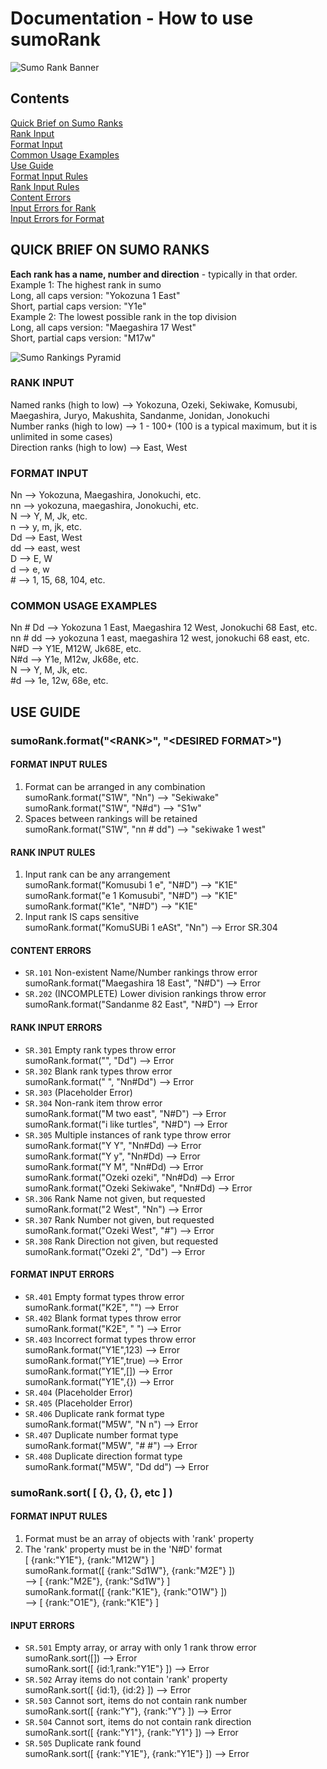 # Documentation - How to use sumoRank

![Sumo Rank Banner](https://mdshields7.github.io/portfolio/img/portfolio/thumbnails/sumo-colorblock-sumoRank.png 'sumoRank banner image')<br>

## Contents 

[Quick Brief on Sumo Ranks](#user-content-quick-brief-on-sumo-ranks)<br/>
[Rank Input](#user-content-rank-input)<br/>
[Format Input](#user-content-format-input)<br/>
[Common Usage Examples](#user-content-common-usage-examples)<br/>
[Use Guide](#user-content-use-guide)<br/>
[Format Input Rules](#user-content-format-input-rules)<br/>
[Rank Input Rules](#user-content-rank-input-rules)<br/>
[Content Errors](#user-content-content-errors)<br/>
[Input Errors for Rank](#user-content-input-errors-for-rank)<br/>
[Input Errors for Format](#user-content-input-errors-for-Format)<br/>

## QUICK BRIEF ON SUMO RANKS
**Each rank has a name, number and direction** - typically in that order.<br/>
Example 1: The highest rank in sumo<br/>
Long, all caps version: "Yokozuna 1 East"<br/>
Short, partial caps version: "Y1e"<br/>
Example 2: The lowest possible rank in the top division<br/>
Long, all caps version: "Maegashira 17 West"<br/>
Short, partial caps version: "M17w"

![Sumo Rankings Pyramid](https://mdshields7.github.io/portfolio/img/portfolio/thumbnails/sumo-rank-pyramid-V2.png 'Sumo Rankings Pyramid')<br>

### RANK INPUT

Named ranks (high to low)    -->   Yokozuna, Ozeki, Sekiwake, Komusubi, Maegashira, Juryo, Makushita, Sandanme, Jonidan, Jonokuchi<br/>
Number ranks (high to low)   -->   1 - 100+ (100 is a typical maximum, but it is unlimited in some cases)<br/>
Direction ranks (high to low) -->   East, West
### FORMAT INPUT
Nn      -->   Yokozuna, Maegashira, Jonokuchi, etc.<br/>
nn      -->   yokozuna, maegashira, Jonokuchi, etc.<br/>
N       -->   Y, M, Jk, etc.<br/>
n       -->   y, m, jk, etc.<br/>
Dd      -->   East, West<br/>
dd      -->   east, west<br/>
D       -->   E, W<br/>
d       -->   e, w<br/>
\#      -->   1, 15, 68, 104, etc.

### COMMON USAGE EXAMPLES 
Nn # Dd -->   Yokozuna 1 East, Maegashira 12 West, Jonokuchi 68 East, etc.<br/>
nn # dd -->   yokozuna 1 east, maegashira 12 west, jonokuchi 68 east, etc.<br/>
N#D     -->   Y1E, M12W, Jk68E, etc.<br/>
N#d     -->   Y1e, M12w, Jk68e, etc.<br/>
N       -->   Y, M, Jk, etc.<br/>
\#d     -->   1e, 12w, 68e, etc.

## USE GUIDE

### sumoRank.format("**\<RANK>**", "**\<DESIRED FORMAT>**")

#### FORMAT INPUT RULES
1.  Format can be arranged in any combination<br/>
    sumoRank.format("S1W", "Nn")                 --> "Sekiwake"<br/>
    sumoRank.format("S1W", "N#d")                --> "S1w"<br/>
2.  Spaces between rankings will be retained<br/>
    sumoRank.format("S1W", "nn # dd")            --> "sekiwake 1 west"<br/>

#### RANK INPUT RULES
1.  Input rank can be any arrangement<br/>
    sumoRank.format("Komusubi 1 e", "N#D")       --> "K1E"<br/>
    sumoRank.format("e 1 Komusubi", "N#D")       --> "K1E"<br/>
    sumoRank.format("K1e", "N#D")                --> "K1E"<br/>
2.  Input rank IS caps sensitive<br/>
    sumoRank.format("KomuSUBi 1 eASt", "Nn")     --> Error SR.304 

#### CONTENT ERRORS
+   `SR.101`  Non-existent Name/Number rankings throw error<br/>
    sumoRank.format("Maegashira 18 East", "N#D") --> Error<br/>
+   `SR.202`  (INCOMPLETE) Lower division rankings throw error<br/>
    sumoRank.format("Sandanme 82 East", "N#D")   --> Error

#### RANK INPUT ERRORS
+   `SR.301`  Empty rank types throw error<br/>
    sumoRank.format("", "Dd")                    --> Error<br/>
+   `SR.302`  Blank rank types throw error<br/>
    sumoRank.format("     ", "Nn#Dd")            --> Error<br/>
+   `SR.303`  (Placeholder Error)<br/>
+   `SR.304`  Non-rank item throw error<br/>
    sumoRank.format("M two east", "N#D")         --> Error<br/>
    sumoRank.format("i like turtles", "N#D")     --> Error<br/>
+   `SR.305`  Multiple instances of rank type throw error<br/>
    sumoRank.format("Y Y", "Nn#Dd)               --> Error<br/>
    sumoRank.format("Y y", "Nn#Dd)               --> Error<br/>
    sumoRank.format("Y M", "Nn#Dd)               --> Error<br/>
    sumoRank.format("Ozeki ozeki", "Nn#Dd)       --> Error<br/>
    sumoRank.format("Ozeki Sekiwake", "Nn#Dd)    --> Error<br/>
+   `SR.306`  Rank Name not given, but requested<br/>
    sumoRank.format("2 West", "Nn")              --> Error<br/>
+   `SR.307`  Rank Number not given, but requested<br/>
    sumoRank.format("Ozeki West", "#")           --> Error<br/>
+   `SR.308`  Rank Direction not given, but requested<br/>
    sumoRank.format("Ozeki 2", "Dd")             --> Error<br/>

#### FORMAT INPUT ERRORS
+   `SR.401`  Empty format types throw error<br/>
    sumoRank.format("K2E", "")                   --> Error<br/>
+   `SR.402`  Blank format types throw error<br/>
    sumoRank.format("K2E", "    ")               --> Error<br/>
+   `SR.403`  Incorrect format types throw error<br/>
    sumoRank.format("Y1E",123)                  --> Error<br/>
    sumoRank.format("Y1E",true)                 --> Error<br/>
    sumoRank.format("Y1E",[])                   --> Error<br/>
    sumoRank.format("Y1E",{})                   --> Error<br/>
+   `SR.404`  (Placeholder Error)<br/>
+   `SR.405`  (Placeholder Error)<br/>
+   `SR.406`  Duplicate rank format type<br/>
    sumoRank.format("M5W", "N n")                --> Error<br/>
+   `SR.407`  Duplicate number format type<br/>
    sumoRank.format("M5W", "# #")                --> Error<br/>
+   `SR.408`  Duplicate direction format type<br/>
    sumoRank.format("M5W", "Dd dd")              --> Error<br/>

### sumoRank.sort( [ {<RANK OBJ>}, {<RANK OBJ>}, {<RANK OBJ.>}, etc ] )

#### FORMAT INPUT RULES
1.  Format must be an array of objects with 'rank' property<br/>
1.  The 'rank' property must be in the 'N#D' format<br/>
    [ {rank:"Y1E"}, {rank:"M12W"} ]<br/>
    sumoRank.format([ {rank:"Sd1W"}, {rank:"M2E"} ])<br/> --> [ {rank:"M2E"}, {rank:"Sd1W"} ]<br/>
    sumoRank.format([ {rank:"K1E"}, {rank:"O1W"} ])<br/> --> [ {rank:"O1E"}, {rank:"K1E"} ]<br/>

#### INPUT ERRORS
+   `SR.501`  Empty array, or array with only 1 rank throw error<br/>
    sumoRank.sort([])                          --> Error<br/>
    sumoRank.sort([ {id:1,rank:"Y1E"} ])       --> Error<br/>
+   `SR.502`  Array items do not contain 'rank' property<br/>
    sumoRank.sort([ {id:1}, {id:2} ])          --> Error<br/>
+   `SR.503`  Cannot sort, items do not contain rank number<br/>
    sumoRank.sort([ {rank:"Y"}, {rank:"Y"} ])  --> Error<br/>
+   `SR.504`  Cannot sort, items do not contain rank direction<br/>
    sumoRank.sort([ {rank:"Y1"}, {rank:"Y1"} ]) --> Error<br/>
+   `SR.505`  Duplicate rank found<br/>
    sumoRank.sort([ {rank:"Y1E"}, {rank:"Y1E"} ]) --> Error<br/>